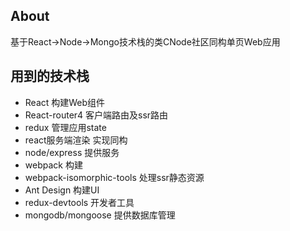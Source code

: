 ## About

基于React->Node->Mongo技术栈的类CNode社区同构单页Web应用

## 用到的技术栈
<ul>
<li>React 构建Web组件</li>

<li>React-router4 客户端路由及ssr路由</li>

<li>redux 管理应用state</li>

<li>react服务端渲染 实现同构</li>

<li>node/express 提供服务</li>

<li>webpack 构建</li>

<li>webpack-isomorphic-tools 处理ssr静态资源</li>

<li>Ant Design 构建UI</li>

<li>redux-devtools 开发者工具</li>

<li>mongodb/mongoose 提供数据库管理</li>
</ul>
